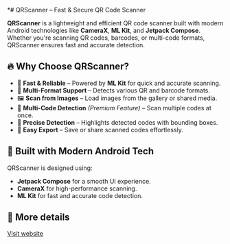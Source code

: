 *# QRScanner – Fast & Secure QR Code Scanner  

**QRScanner** is a lightweight and efficient QR code scanner built with modern Android technologies like **CameraX**, **ML Kit**, and **Jetpack Compose**. Whether you're scanning QR codes, barcodes, or multi-code formats, QRScanner ensures fast and accurate detection.  

## 🔥 Why Choose QRScanner?  
- 🚀 **Fast & Reliable** – Powered by **ML Kit** for quick and accurate scanning.  
- 📸 **Multi-Format Support** – Detects various QR and barcode formats.  
- 🖼️ **Scan from Images** – Load images from the gallery or shared media.  
- 🔲 **Multi-Code Detection** *(Premium Feature)* – Scan multiple codes at once.  
- 🎯 **Precise Detection** – Highlights detected codes with bounding boxes.  
- 📂 **Easy Export** – Save or share scanned codes effortlessly.  

## 📱 Built with Modern Android Tech  
QRScanner is designed using:  
- **Jetpack Compose** for a smooth UI experience.  
- **CameraX** for high-performance scanning.  
- **ML Kit** for fast and accurate code detection.    

## 🔗 More details
[Visit website](https://abhishekabhi789.github.io/QRScanner)